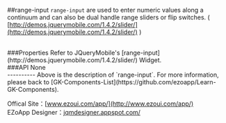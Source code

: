 ##range-input
`range-input` are used to enter numeric values along a continuum and can also be dual handle range sliders or flip switches. ( [http://demos.jquerymobile.com/1.4.2/slider/](http://demos.jquerymobile.com/1.4.2/slider/) )

<br/>
###Properties
Refer to JQueryMobile's [range-input](http://demos.jquerymobile.com/1.4.2/slider/) Widget.

<br/>
###API
None


<br/>
----------
Above is the description of `range-input`. For more information, please back to [GK-Components-List](https://github.com/ezoapp/Learn-GK-Components).

Offical Site：[www.ezoui.com/app/](http://www.ezoui.com/app/)  
EZoApp Designer：[jqmdesigner.appspot.com/](http://jqmdesigner.appspot.com/)





